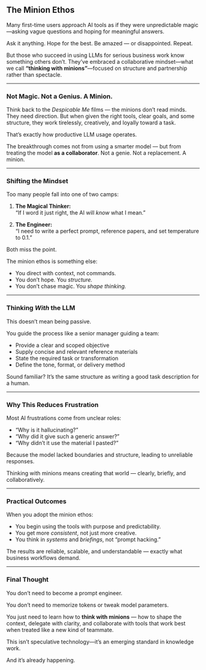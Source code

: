 ## The Minion Ethos

Many first-time users approach AI tools as if they were unpredictable magic—asking vague questions and hoping for meaningful answers.

Ask it anything. Hope for the best. Be amazed — or disappointed. Repeat.

But those who succeed in using LLMs for serious business work know something others don’t. They’ve embraced a collaborative mindset—what we call **“thinking with minions”**—focused on structure and partnership rather than spectacle.

---

### Not Magic. Not a Genius. A Minion.

Think back to the *Despicable Me* films — the minions don’t read minds. They need direction. But when given the right tools, clear goals, and some structure, they work tirelessly, creatively, and loyally toward a task.

That’s exactly how productive LLM usage operates.

The breakthrough comes not from using a smarter model — but from treating the model **as a collaborator**. Not a genie. Not a replacement. A minion.

---

### Shifting the Mindset

Too many people fall into one of two camps:

1. **The Magical Thinker:**  
   “If I word it just right, the AI will *know* what I mean.”

2. **The Engineer:**  
   “I need to write a perfect prompt, reference papers, and set temperature to 0.1.”

Both miss the point.

The minion ethos is something else:
- You direct with context, not commands.
- You don’t hope. You *structure.*
- You don’t chase magic. You *shape thinking.*

---

### Thinking *With* the LLM

This doesn’t mean being passive.

You guide the process like a senior manager guiding a team:
- Provide a clear and scoped objective
- Supply concise and relevant reference materials
- State the required task or transformation
- Define the tone, format, or delivery method

Sound familiar? It’s the same structure as writing a good task description for a human.

---

### Why This Reduces Frustration

Most AI frustrations come from unclear roles:
- “Why is it hallucinating?”
- “Why did it give such a generic answer?”
- “Why didn’t it use the material I pasted?”

Because the model lacked boundaries and structure, leading to unreliable responses.

Thinking with minions means creating that world — clearly, briefly, and collaboratively.

---

### Practical Outcomes

When you adopt the minion ethos:
- You begin using the tools with purpose and predictability.
- You get more *consistent*, not just more creative.
- You think in *systems* and *briefings*, not “prompt hacking.”

The results are reliable, scalable, and understandable — exactly what business workflows demand.

---

### Final Thought

You don’t need to become a prompt engineer.

You don’t need to memorize tokens or tweak model parameters.

You just need to learn how to **think with minions** — how to shape the context, delegate with clarity, and collaborate with tools that work best when treated like a new kind of teammate.

This isn’t speculative technology—it’s an emerging standard in knowledge work.

And it’s already happening.
